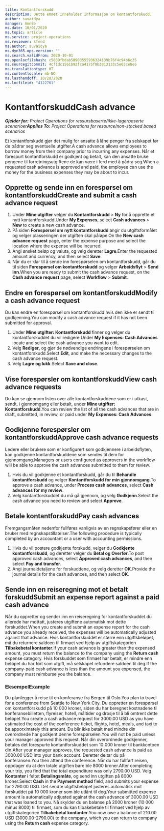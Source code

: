 ```yaml
---
title: Kontantforskudd
description: Dette emnet inneholder informasjon om kontantforskudd.
author: suvaidya
manager: AnnBe
ms.date: 10/01/2020
ms.topic: article
ms.service: project-operations
ms.reviewer: kfend
ms.author: suvaidya
ms.dyn365.ops.version: ''
ms.search.validFrom: 2020-10-01
ms.openlocfilehash: c5839fbdab58903555936324139b76f4c94b6c35
ms.sourcegitcommit: 4cf1dc1561b92fca4175f0b3813133c5e63ce8e6
ms.translationtype: HT
ms.contentlocale: nb-NO
ms.lasthandoff: 10/28/2020
ms.locfileid: "4122761"
---
```

# <a name="cash-advance"></a><span data-ttu-id="91e5a-103">Kontantforskudd</span><span class="sxs-lookup"><span data-stu-id="91e5a-103">Cash advance</span></span>

<span data-ttu-id="91e5a-104">_**Gjelder for:** Project Operations for ressursbaserte/ikke-lagerbaserte scenarioer_</span><span class="sxs-lookup"><span data-stu-id="91e5a-104">_**Applies To:** Project Operations for resource/non-stocked based scenarios_</span></span>

<span data-ttu-id="91e5a-105">Et kontantforskudd gjør det mulig for ansatte å låne penger fra selskapet før de pådrar seg eventuelle utgifter.</span><span class="sxs-lookup"><span data-stu-id="91e5a-105">A cash advance allows employees to borrow money from their company prior to incurring any expenses.</span></span> <span data-ttu-id="91e5a-106">Når et forespurt kontantforskudd er godkjent og betalt, kan den ansatte bruke pengene til forretningsutgiftene de kan være i ferd med å pådra seg.</span><span class="sxs-lookup"><span data-stu-id="91e5a-106">When a requested cash advance is approved and paid, the employee can use the money for the business expenses they may be about to incur.</span></span> 

## <a name="create-and-submit-a-cash-advance-request"></a><span data-ttu-id="91e5a-107">Opprette og sende inn en forespørsel om kontantforskudd</span><span class="sxs-lookup"><span data-stu-id="91e5a-107">Create and submit a cash advance request</span></span>

1. <span data-ttu-id="91e5a-108">Under **Mine utgifter** velger du **Kontantforskudd** > **Ny** for å opprette et nytt kontantforskudd.</span><span class="sxs-lookup"><span data-stu-id="91e5a-108">Under **My Expenses**, select **Cash advances** > **New** to create a new cash advance.</span></span> 
2. <span data-ttu-id="91e5a-109">På siden **Forespørsel om nytt kontantforskudd** angir du utgiftsformålet og velger plasseringen der utgiften skal påløpe.</span><span class="sxs-lookup"><span data-stu-id="91e5a-109">On the **New cash advance request** page, enter the expense purpose and select the location where the expense will be incurred.</span></span>
3. <span data-ttu-id="91e5a-110">Angi ønsket beløp og valuta, og velg deretter **Lagre**.</span><span class="sxs-lookup"><span data-stu-id="91e5a-110">Enter the requested amount and currency, and then select **Save**.</span></span> 
4. <span data-ttu-id="91e5a-111">Når du er klar til å sende inn forespørselen om kontantforskudd, går du til siden **Forespørsel om kontantforskudd** og velger **Arbeidsflyt** > **Send inn**.</span><span class="sxs-lookup"><span data-stu-id="91e5a-111">When you are ready to submit the cash advance request, on the **Cash advance request** page, select **Workflow** > **Submit**.</span></span>

## <a name="modify-a-cash-advance-request"></a><span data-ttu-id="91e5a-112">Endre en forespørsel om kontantforskudd</span><span class="sxs-lookup"><span data-stu-id="91e5a-112">Modify a cash advance request</span></span>

<span data-ttu-id="91e5a-113">Du kan endre en forespørsel om kontantforskudd hvis den ikke er sendt til godkjenning.</span><span class="sxs-lookup"><span data-stu-id="91e5a-113">You can modify a cash advance request if it has not been submitted for approval.</span></span>

1. <span data-ttu-id="91e5a-114">Under **Mine utgifter: Kontantforskudd** finner og velger du kontantforskuddet du vil redigere.</span><span class="sxs-lookup"><span data-stu-id="91e5a-114">Under **My Expenses: Cash Advances** locate and select the cash advance you want to edit.</span></span>
2. <span data-ttu-id="91e5a-115">Velg **Rediger**, og gjør de nødvendige endringene i forespørselen om kontantforskudd.</span><span class="sxs-lookup"><span data-stu-id="91e5a-115">Select **Edit**, and make the necessary changes to the cash advance request.</span></span> 
3. <span data-ttu-id="91e5a-116">Velg **Lagre og lukk**.</span><span class="sxs-lookup"><span data-stu-id="91e5a-116">Select **Save and close**.</span></span>


## <a name="view-cash-advance-requests"></a><span data-ttu-id="91e5a-117">Vise forespørsler om kontantforskudd</span><span class="sxs-lookup"><span data-stu-id="91e5a-117">View cash advance requests</span></span>
<span data-ttu-id="91e5a-118">Du kan se gjennom listen over alle kontantforskuddene som er i utkast, sendt, i gjennomgang eller betalt, under **Mine utgifter: Kontantforskudd**.</span><span class="sxs-lookup"><span data-stu-id="91e5a-118">You can review the list of all the cash advances that are in draft, submitted, in review, or paid under **My Expenses: Cash Advances**.</span></span> 

## <a name="approve-cash-advance-requests"></a><span data-ttu-id="91e5a-119">Godkjenne forespørsler om kontantforskudd</span><span class="sxs-lookup"><span data-stu-id="91e5a-119">Approve cash advance requests</span></span>

<span data-ttu-id="91e5a-120">Ledere eller brukere som er konfigurert som godkjennere i arbeidsflyten, kan godkjenne kontantforskuddene som sendes til dem for gjennomgang.</span><span class="sxs-lookup"><span data-stu-id="91e5a-120">Managers or users configured as approvers in the workflow will be able to approve the cash advances submitted to them for review.</span></span> 

1. <span data-ttu-id="91e5a-121">Hvis du vil godkjenne et kontantforskudd, går du til **Behandle kontantforskudd** og velger **Kontantforskudd for min gjennomgang**.</span><span class="sxs-lookup"><span data-stu-id="91e5a-121">To approve a cash advance, under **Process cash advances**, select **Cash advances for my review**.</span></span>
2. <span data-ttu-id="91e5a-122">Velg kontantforskuddet du må gå gjennom, og velg **Godkjenn**.</span><span class="sxs-lookup"><span data-stu-id="91e5a-122">Select the cash advance you need to review and select **Approve**.</span></span>  

## <a name="pay-cash-advances"></a><span data-ttu-id="91e5a-123">Betale kontantforskudd</span><span class="sxs-lookup"><span data-stu-id="91e5a-123">Pay cash advances</span></span> 
<span data-ttu-id="91e5a-124">Fremgangsmåten nedenfor fullføres vanligvis av en regnskapsfører eller en bruker med regnskapstillatelser.</span><span class="sxs-lookup"><span data-stu-id="91e5a-124">The following procedure is typically completed by an accountant or a user with accounting permissions.</span></span>

1. <span data-ttu-id="91e5a-125">Hvis du vil postere godkjente forskudd, velger du **Godkjente kontantforskudd**, og deretter velger du **Betal og Overfør**.</span><span class="sxs-lookup"><span data-stu-id="91e5a-125">To post approved cash advances, select **Approved cash advances**, and then select **Pay and transfer**.</span></span>  
2. <span data-ttu-id="91e5a-126">Angi journaldetaljene for forskuddene, og velg deretter **OK**.</span><span class="sxs-lookup"><span data-stu-id="91e5a-126">Provide the journal details for the cash advances, and then select **OK**.</span></span> 

## <a name="submit-an-expense-report-against-a-paid-cash-advance"></a><span data-ttu-id="91e5a-127">Sende inn en reiseregning mot et betalt forskudd</span><span class="sxs-lookup"><span data-stu-id="91e5a-127">Submit an expense report against a paid cash advance</span></span> 

<span data-ttu-id="91e5a-128">Når du oppretter og sender inn en reiseregning for kontantforskuddet du allerede har mottatt, justeres utgiftene automatisk mot dette forskuddet.</span><span class="sxs-lookup"><span data-stu-id="91e5a-128">When you create and submit an expense report for the cash advance you already received, the expenses will be automatically adjusted against that advance.</span></span> <span data-ttu-id="91e5a-129">Hvis kontantforskuddet er større enn utgiftsbeløpet, må du returnere saldoen til firmaet ved hjelp av utgiftskategorien **Tilbakebetal kontanter**.</span><span class="sxs-lookup"><span data-stu-id="91e5a-129">If your cash advance is greater than the expensed amount, you must return the balance to the company using the **Return cash** expense category.</span></span> <span data-ttu-id="91e5a-130">Hvis forskuddet som firmaet har betalt, er mindre enn beløpet du har ført som utgift, må selskapet refundere saldoen til deg.</span><span class="sxs-lookup"><span data-stu-id="91e5a-130">If the company-paid cash advance is less than the amount you expensed, the company must reimburse you the balance.</span></span> 

### <a name="example"></a><span data-ttu-id="91e5a-131">Eksempel</span><span class="sxs-lookup"><span data-stu-id="91e5a-131">Example</span></span>
<span data-ttu-id="91e5a-132">Du planlegger å reise til en konferanse fra Bergen til Oslo.</span><span class="sxs-lookup"><span data-stu-id="91e5a-132">You plan to travel for a conference from Seattle to New York City.</span></span> <span data-ttu-id="91e5a-133">Du oppretter en forespørsel om kontantforskudd på 10 000 kroner, siden du har beregnet kostnadene til konferansebilletten, flyreiser, hotell, måltider og drosje til å bli omtrent dette beløpet.</span><span class="sxs-lookup"><span data-stu-id="91e5a-133">You create a cash advance request for 3000.00 USD as you have estimated the cost of the conference ticket, flights, hotel, meals, and taxi to be apporximately this amount.</span></span> <span data-ttu-id="91e5a-134">Du blir ikke betalt med mindre din overordnede har godkjent denne forespørselen.</span><span class="sxs-lookup"><span data-stu-id="91e5a-134">You will not be paid unless your manager approved this request.</span></span> <span data-ttu-id="91e5a-135">Når din overordnede godkjenner, betales det forespurte kontantforskuddet som 10 000 kroner til bankkontoen din.</span><span class="sxs-lookup"><span data-stu-id="91e5a-135">After your manager approves, the requested cash advance is paid as 3000.00 USD into your bank account.</span></span> <span data-ttu-id="91e5a-136">Deretter deltar du på konferansen.</span><span class="sxs-lookup"><span data-stu-id="91e5a-136">You then attend the conference.</span></span> <span data-ttu-id="91e5a-137">Når du har fullført reisen, oppdager du at den totale utgiften bare ble 8000 kroner.</span><span class="sxs-lookup"><span data-stu-id="91e5a-137">After completing your trip, you find that the total expenditure was only 2790.00 USD.</span></span> <span data-ttu-id="91e5a-138">Velg **Kontanter** i feltet **Betalingsmåte**, og send inn utgiften på 8000 kroner.</span><span class="sxs-lookup"><span data-stu-id="91e5a-138">Select **Cash** in the **Payment method** field, and submits your expense for 2790.00 USD.</span></span> <span data-ttu-id="91e5a-139">Det sendte utgiftsbeløpet justeres automatisk mot forskuddet på 10 000 kroner som ble utlånt til deg.</span><span class="sxs-lookup"><span data-stu-id="91e5a-139">Your submitted expense amount is automatically adjusted against the cash advance of 3000.00 USD that was loaned to you.</span></span> <span data-ttu-id="91e5a-140">Nå skylder du en balanse på 2000 kroner (10 000 minus 8000) til firmaet, som du kan tilbakebetale til firmaet ved hjelp av utgiftskategorien **Tilbakebetal kontanter**.</span><span class="sxs-lookup"><span data-stu-id="91e5a-140">You now owe a balance of 210.00 USD (3000.00-2790.00) to the company, which you can return to company using the **Return cash** expense category.</span></span> 
